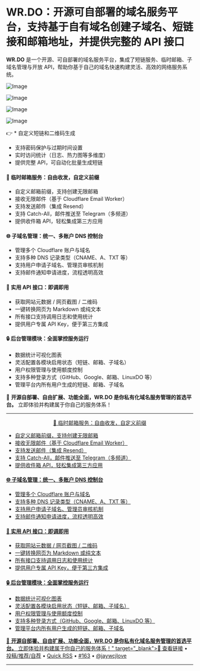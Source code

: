 WR.DO：开源可自部署的域名服务平台，支持基于自有域名创建子域名、短链接和邮箱地址，并提供完整的 API 接口
===

**WR.DO** 是一个开源、可自部署的域名服务平台，集成了短链服务、临时邮箱、子域名管理与开放 API，帮助你基于自己的域名快速构建灵活、高效的网络服务系统。

![Image](https://github.com/user-attachments/assets/42b1bffb-ce4e-4749-8942-b93c3990a33a)

![Image](https://github.com/user-attachments/assets/b61ebb43-8526-4019-a89f-5ae77f081afe)

![Image](https://github.com/user-attachments/assets/419f55e2-76f3-475e-a661-992c2eb08ca8)

![Image](https://github.com/user-attachments/assets/041b8a42-35c7-4211-8604-74ca08294638)

👉 * 自定义短链和二维码生成
* 支持密码保护与过期时间设置
* 实时访问统计（日志、热力图等多维度）
* 提供完整 API，可自动化批量生成短链

#### 📮 临时邮箱服务：自由收发，自定义前缀

* 自定义邮箱前缀，支持创建无限邮箱
* 接收无限邮件（基于 Cloudflare Email Worker）
* 支持发送邮件（集成 Resend）
* 支持 Catch-All，邮件推送至 Telegram（多频道）
* 提供收件箱 API，轻松集成第三方应用

#### 🌐 子域名管理：统一、多账户 DNS 控制台

* 管理多个 Cloudflare 账户与域名
* 支持多种 DNS 记录类型（CNAME、A、TXT 等）
* 支持用户申请子域名、管理员审核机制
* 支持邮件通知申请进度，流程透明高效

#### 📡 实用 API 接口：即调即用

* 获取网站元数据 / 网页截图 / 二维码
* 一键转换网页为 Markdown 或纯文本
* 所有接口支持调用日志和使用统计
* 提供用户专属 API Key，便于第三方集成

#### 🔒 后台管理模块：全面掌控服务运行

* 数据统计可视化图表
* 灵活配置各模块启用状态（短链、邮箱、子域名）
* 用户权限管理与使用额度控制
* 支持多种登录方式（GitHub、Google、邮箱、LinuxDO 等）
* 管理平台内所有用户生成的短链、邮箱、子域名

🎯 **开源自部署、自由扩展、功能全面，WR.DO 是你私有化域名服务管理的首选平台。** 立即体验并构建属于你自己的服务体系！

---

<p align="center">
<a href="* 自定义短链和二维码生成
* 支持密码保护与过期时间设置
* 实时访问统计（日志、热力图等多维度）
* 提供完整 API，可自动化批量生成短链

#### 📮 临时邮箱服务：自由收发，自定义前缀

* 自定义邮箱前缀，支持创建无限邮箱
* 接收无限邮件（基于 Cloudflare Email Worker）
* 支持发送邮件（集成 Resend）
* 支持 Catch-All，邮件推送至 Telegram（多频道）
* 提供收件箱 API，轻松集成第三方应用

#### 🌐 子域名管理：统一、多账户 DNS 控制台

* 管理多个 Cloudflare 账户与域名
* 支持多种 DNS 记录类型（CNAME、A、TXT 等）
* 支持用户申请子域名、管理员审核机制
* 支持邮件通知申请进度，流程透明高效

#### 📡 实用 API 接口：即调即用

* 获取网站元数据 / 网页截图 / 二维码
* 一键转换网页为 Markdown 或纯文本
* 所有接口支持调用日志和使用统计
* 提供用户专属 API Key，便于第三方集成

#### 🔒 后台管理模块：全面掌控服务运行

* 数据统计可视化图表
* 灵活配置各模块启用状态（短链、邮箱、子域名）
* 用户权限管理与使用额度控制
* 支持多种登录方式（GitHub、Google、邮箱、LinuxDO 等）
* 管理平台内所有用户生成的短链、邮箱、子域名

🎯 **开源自部署、自由扩展、功能全面，WR.DO 是你私有化域名服务管理的首选平台。** 立即体验并构建属于你自己的服务体系！" target="_blank">🔗 查看链接</a> • 
<a href="https://github.com/jaywcjlove/quick-rss/issues/new/choose" target="_blank">投稿/推荐/自荐</a> • 
<a href="https://wangchujiang.com/quick-rss/feeds/index.html" target="_blank">Quick RSS</a> • 
<a href="https://github.com/jaywcjlove/quick-rss/issues/163" target="_blank">#163</a> • 
<a href="https://github.com/jaywcjlove" target="_blank">@jaywcjlove</a>
</p>

---
    